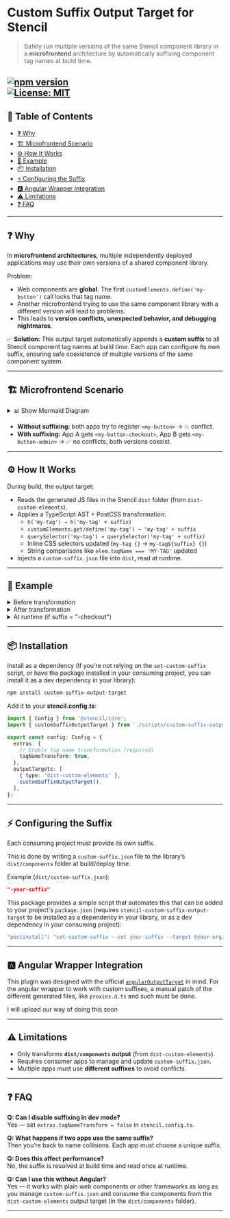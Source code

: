 # Custom Suffix Output Target for Stencil

> Safely run multiple versions of the same Stencil component library in a **microfrontend** architecture by automatically suffixing component tag names at build time.

[![npm version](https://img.shields.io/npm/v/stencil-custom-suffix-output-target.svg)](https://www.npmjs.com/package/stencil-custom-suffix-output-target)  
[![License: MIT](https://img.shields.io/badge/license-MIT-green)](LICENSE)
---

## 📖 Table of Contents
- [❓ Why](#-why)
- [🏗 Microfrontend Scenario](#-microfrontend-scenario)
- [⚙️ How It Works](#%EF%B8%8F-how-it-works)
- [📝 Example](#-example)
- [📦 Installation](#-installation)
- [⚡ Configuring the Suffix](#-configuring-the-suffix)
- [🅰 Angular Wrapper Integration](#%F0%9F%85%B0-angular-wrapper-integration)
- [⚠️ Limitations](%EF%B8%8F-limitations)
- [❓ FAQ](#-faq)

---

## ❓ Why

In **microfrontend architectures**, multiple independently deployed applications may use their own versions of a shared component library.  

Problem:  
- Web components are **global**. The first `customElements.define('my-button')` call locks that tag name.  
- Another microfrontend trying to use the same component library with a different version will lead to problems.  
- This leads to **version conflicts, unexpected behavior, and debugging nightmares**.  

✅ **Solution:** This output target automatically appends a **custom suffix** to all Stencil component tag names at build time. Each app can configure its own suffix, ensuring safe coexistence of multiple versions of the same component system.

---

## 🏗 Microfrontend Scenario
<details>
<summary>📊 Show Mermaid Diagram</summary>
    
```mermaid
flowchart TD
    %% Libraries
    L1["Library v1.0<br>🔵 Blue Button"] --> A["App 1 (App A)<br>Library v1.0<br>🔵 Blue Button"]
    L2["Library v2.3<br>🟢 Green Button"] --> B["App 2 (App B)<br>Library v2.3<br>🟢 Green Button"]
    A --> Shared["Shared Microfrontend Environment"]
    B --> Shared["Shared Microfrontend Environment"]

    %% First action: Checkout
    Shared --> loadApp1["Load App 1 page<br>🔵 Button v1.0"]

    %% Second action: Admin
    loadApp1 --> clickApp2["Navigate to App 2<br>🔵 Button v1.0"]

    %% Third action: Admin
    clickApp2 --> refreshApp2["Refresh App 2<br>🟢 Button v2.3"]

    %% Fourth action: Checkout
    refreshApp2 --> revisitApp1["Navigate to App 1<br>🟢 Button v2.3"]

    %% Apply colors
    style L1 fill:#0052cc
    style L2 fill:#1e7e34 
```

</details>

- **Without suffixing:** both apps try to register `<my-button>` → 💥 conflict.  
- **With suffixing:** App A gets `<my-button-checkout>`, App B gets `<my-button-admin>` → ✅ no conflicts, both versions coexist.

---

## ⚙️ How It Works

During build, the output target:

- Reads the generated JS files in the Stencil `dist` folder (from `dist-custom-elements`).
- Applies a TypeScript AST + PostCSS transformation:
  - `h('my-tag') → h('my-tag' + suffix)`
  - `customElements.get/define('my-tag') → 'my-tag' + suffix`
  - `querySelector('my-tag') → querySelector('my-tag' + suffix)`
  - Inline CSS selectors updated (`my-tag {}` → `my-tag${suffix} {}`)
  - String comparisons like `elem.tagName === 'MY-TAG'` updated
- Injects a `custom-suffix.json` file into `dist`, read at runtime.

---

## 📝 Example

<details>
<summary>Before transformation</summary>

```ts
customElements.define('my-button', MyButton);
document.querySelector('my-button');
h('my-button');
const myCSS = `
  my-button {
    /* styles */
  }
`;
```
</details>

<details>
<summary>After transformation</summary>

```ts
import suffix from "../custom-suffix.json";

customElements.define('my-button' + suffix, MyButton);
document.querySelector(`my-button${suffix}`);
h('my-button' + suffix);
const myCSS = `
  my-button${suffix} {
    /* styles */
  }
`;
```
</details>

<details>
<summary>At runtime (if suffix = "-checkout")</summary>

```ts
customElements.define('my-button-checkout', MyButton);
document.querySelector('my-button-checkout');
h('my-button-checkout');
const myCSS = `
  my-button-checkout {
    /* styles */
  }
`;
```
</details>

---

## 📦 Installation

Install as a dependency (If you're not relying on the `set-custom-suffix` script, or have the package installed in your consuming project, you can install it as a dev dependency in your library):

```bash
npm install custom-suffix-output-target
```

Add it to your **stencil.config.ts**:

```ts
import { Config } from '@stencil/core';
import { customSuffixOutputTarget } from './scripts/custom-suffix-output-target';

export const config: Config = {
  extras: {
    // Enable tag name transformation (required)
    tagNameTransform: true,
  },
  outputTargets: [
    { type: 'dist-custom-elements' },
    customSuffixOutputTarget(),
  ],
};
```

---

## ⚡ Configuring the Suffix

Each consuming project must provide its own suffix.  

This is done by writing a `custom-suffix.json` file to the library’s `dist/components` folder at build/deploy time.

Example (`dist/custom-suffix.json`):
```json
"-your-suffix"
```

This package provides a simple script that automates this that can be added to your project's `package.json` (requires `stencil-custom-suffix-output-target` to be installed as a dependency in your library, or as a dev dependency in your consuming project):

```bash
"postinstall": "set-custom-suffix --set your-suffix --target @your-org/your-library"
```
---

## 🅰 Angular Wrapper Integration

This plugin was designed with the official [`angularOutputTarget`](https://stenciljs.com/docs/angular) in mind. For the angular wrapper to work with custom suffixes, a manual patch of the different generated files, like `proxies.d.ts` and such must be done. 

I will upload our way of doing this soon

<!-- When used together:
- Angular wrapper components (e.g. `<my-button>`) will be suffixed automatically (`<my-button-checkout>`).
- Each Angular microfrontend can consume its own isolated version of the library.

Example in Angular app:

```html
<my-button-checkout label="Buy now"></my-button-checkout>
```
-->
---

## ⚠️ Limitations

- Only transforms **`dist/components` output** (from `dist-custom-elements`).  
- Requires consumer apps to manage and update `custom-suffix.json`.  
- Multiple apps must use **different suffixes** to avoid conflicts.  

---

## ❓ FAQ

**Q: Can I disable suffixing in dev mode?**  
Yes — set `extras.tagNameTransform = false` in `stencil.config.ts`.  

**Q: What happens if two apps use the same suffix?**  
Then you’re back to name collisions. Each app must choose a unique suffix.  

**Q: Does this affect performance?**  
No, the suffix is resolved at build time and read once at runtime.  

**Q: Can I use this without Angular?**  
Yes — it works with plain web components or other frameworks as long as you manage `custom-suffix.json` and consume the components from the `dist-custom-elements` output target (in the `dist/components` folder).

---
